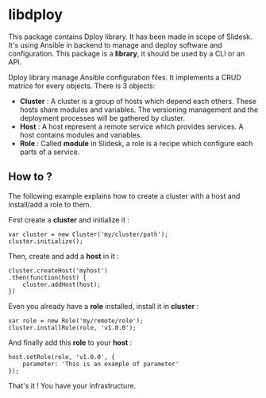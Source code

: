 # libdploy

This package contains Dploy library. It has been made in scope of Slidesk.
It's using Ansible in backend to manage and deploy software and configuration.
This package is a **library**, it should be used by a CLI or an API.

Dploy library manage Ansible configuration files. It implements a CRUD matrice
for every objects. There is 3 objects:

  * **Cluster** : A cluster is a group of hosts which depend each others.
  These hosts share modules and variables. The versioning management and
  the deployment processes will be gathered by cluster.
  * **Host** : A host represent a remote service which provides services.
  A host contains modules and variables.
  * **Role** : Called **module** in Slidesk, a role is a recipe which configure
  each parts of a service.

## How to ?

The following example explains how to create a cluster with a host and
install/add a role to them.

First create a **cluster** and initialize it :

```
var cluster = new Cluster('my/cluster/path');
cluster.initialize();
```

Then, create and add a **host** in it :

```
cluster.createHost('myhost')
.then(function(host) {
    cluster.addHost(host);
})
```

Even you already have a **role** installed, install it in **cluster** :

```
var role = new Role('my/remote/role');
cluster.installRole(role, 'v1.0.0');
```

And finally add this **role** to your **host** :

```
host.setRole(role, 'v1.0.0', {
    parameter: 'This is an example of parameter'
});
```

That's it ! You have your infrastructure.
